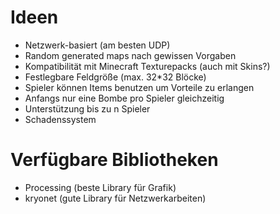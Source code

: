 # Ideen

- Netzwerk-basiert (am besten UDP)
- Random generated maps nach gewissen Vorgaben
- Kompatibilität mit Minecraft Texturepacks (auch mit Skins?)
- Festlegbare Feldgröße (max. 32*32 Blöcke)
- Spieler können Items benutzen um Vorteile zu erlangen
- Anfangs nur eine Bombe pro Spieler gleichzeitig
- Unterstützung bis zu n Spieler
- Schadenssystem


# Verfügbare Bibliotheken

- Processing (beste Library für Grafik)
- kryonet (gute Library für Netzwerkarbeiten)
